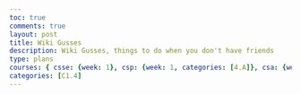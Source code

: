 ```yaml
---
toc: true
comments: true
layout: post
title: Wiki Gusses
description: Wiki Gusses, things to do when you don't have friends
type: plans
courses: { csse: {week: 1}, csp: {week: 1, categories: [4.A]}, csa: {week: 0} }
categories: [C1.4]
---
```

<table id = "grid">
    <div id="scores"></div>
</table>
<script>
    var questions = ["ID for questions: "]
    var answer = ""
    var numOfQuests = 0
    console.log("Is this even running")
    function newData(text){
        if(String(text) == "undefined"){
                text = 0
            }
        console.log(text)
        var input = document.createElement("input");
        var newLine = document.createElement("br")
        var prompt = document.createElement("p")
        var grid = document.getElementById("grid") 
        input.onkeydown = data
        prompt.innerHTML = questions[text]
        input.id = "Input " + document.querySelectorAll("input").length
        grid.appendChild(prompt);
        prompt.appendChild(input);
        input.appendChild(newLine);
    }
    function processData(currentStr){
        var time = Date.now();
        time += 600000
        var userImportedMinutes = 0
        var toBeQuests = currentStr[2].split("& ")
        userTime = parseInt(currentStr[0])
        console.log("Current String is " + currentStr);
        console.log("Current Time is " + time)
        console.log("User's time is  " + userTime)
        // Adds time and sees if it's in a ten minnute range
        // console.log("User imputed time is " + userTime)
        // if(userTime < time && userTime > time - 600000){}
        for(questCt = 0; questCt < currentStr.length; questCt++){
            questions.push(toBeQuests[questCt])
        }
        numOfQuests = parseInt(currentStr[1]) + 1
        console.log("Questions is " + questions)
        answer = currentStr[currentStr.length - 1]
        return 2
    }
    function strAnswer(addOn, ending){
        var text = questions[3]
        console.log("Text is " + questions)
        var newLine = document.createElement("br")
        var prompt = document.createElement("p")
        var grid = document.getElementById("grid") 
        prompt.innerHTML = addOn + String(answer) + "<br>" + ending
        grid.appendChild(prompt);
        prompt.appendChild(newLine);
    }
    function data(event){
        if(event.key == "Enter"){
            console.log("Enter is Pressed")
            console.log(String(currentStr))
            event.preventDefault()
            var numOfInputs = document.querySelectorAll("input").length
            console.log("Num of Inputs is: " + numOfInputs)
            var currentStr = document.getElementById("Input " + String(numOfInputs - 1)).value
            var stripData = currentStr.split(";");
            var userTime = 0
            currentStr = String(currentStr)
            console.log("NumOfQuests: " + numOfQuests)
            console.log("Num of Data: " + stripData.length)
            if(numOfInputs != 1 && currentStr.toLowerCase() == answer.trim().toLowerCase()){
                console.log("Correct Answer")
                numOfInputs = 69
                strAnswer("You're correct it's ", "You got it in " + (document.querySelectorAll("input").length - 1) + " attempts")
                return null
            }
            if(parseInt(numOfInputs) == 1){
                if(stripData.length < 3){
                    return null
                }
                var numData = processData(stripData)
                newData(numData)
            }
            else if(numOfInputs < numOfQuests){
                console.log("It passed through here")
                questions.push("Answer the Questions")
                newData(numOfInputs)
                // newData(numOfInputs)
            }
            else{
                strAnswer("It's ", "")
            }
        }
    }
    if(document.querySelectorAll("input").length == 0){
        newData()
    }
</script>